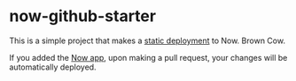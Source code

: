 # now-github-starter

This is a simple project that makes a [static deployment](https://zeit.co/docs/deployment-types/static)
to Now. Brown Cow.

If you added the [Now app](https://github.com/apps/now), upon
making a pull request, your changes will be automatically deployed.
